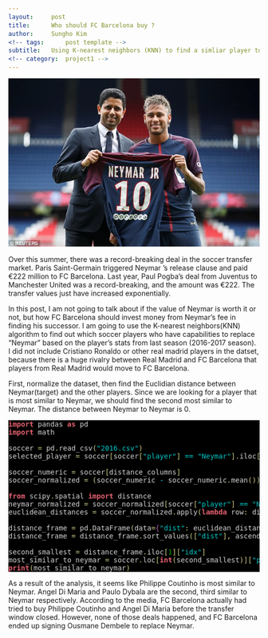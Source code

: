 ```yaml
---
layout:     post
title:      Who should FC Barcelona buy ?
author:     Sungho Kim
<!-- tags: 		post template -->
subtitle:  	Using K-nearest neighbors (KNN) to find a simliar player to Neymar
<!-- category:  project1 -->
---
```



![Description](/img/post/neymar.png)

Over this summer, there was a record-breaking deal in the soccer transfer market. Paris Saint-Germain triggered Neymar ’s release clause and paid €222 million to FC Barcelona. Last year, Paul Pogba’s deal from Juventus to Manchester United was a record-breaking, and the amount was €222. The transfer values just have increased exponentially.


In this post, I am not going to talk about if the value of Neymar is worth it or not, but how FC Barcelona should invest money from Neymar’s fee in finding his successor. I am going to use the K-nearest neighbors(KNN) algorithm to find out which soccer players who have capabilities to replace “Neymar” based on the player’s stats from last season (2016-2017 season). I did not include Cristiano Ronaldo or other real madrid players in the datset, because there is a huge rivalry between Real Madrid and FC Barcelona that players from Real Madrid would move to FC Barcelona.


First, normalize the dataset, then find the Euclidian distance between Neymar(target) and the other players. Since we are looking for a player that is most similar to Neymar, we should find the second most similar to Neymar. The distance between Neymar to Neymar is 0. 

<pre style='color:#d1d1d1;background:#000000;'><span style='color:#e66170; font-weight:bold; '>import</span> pandas <span style='color:#e66170; font-weight:bold; '>as</span> pd
<span style='color:#e66170; font-weight:bold; '>import</span> math

soccer <span style='color:#d2cd86; '>=</span> pd<span style='color:#d2cd86; '>.</span>read_csv<span style='color:#d2cd86; '>(</span><span style='color:#00c4c4; '>"2016.csv"</span><span style='color:#d2cd86; '>)</span>
selected_player <span style='color:#d2cd86; '>=</span> soccer<span style='color:#d2cd86; '>[</span>soccer<span style='color:#d2cd86; '>[</span><span style='color:#00c4c4; '>"player"</span><span style='color:#d2cd86; '>]</span> <span style='color:#00dddd; '>==</span> <span style='color:#00c4c4; '>"Neymar"</span><span style='color:#d2cd86; '>]</span><span style='color:#d2cd86; '>.</span>iloc<span style='color:#d2cd86; '>[</span><span style='color:#00a800; '>0</span><span style='color:#d2cd86; '>]</span>

soccer_numeric <span style='color:#d2cd86; '>=</span> soccer<span style='color:#d2cd86; '>[</span>distance_columns<span style='color:#d2cd86; '>]</span>
soccer_normalized <span style='color:#d2cd86; '>=</span> <span style='color:#d2cd86; '>(</span>soccer_numeric <span style='color:#00dddd; '>-</span> soccer_numeric<span style='color:#d2cd86; '>.</span>mean<span style='color:#d2cd86; '>(</span><span style='color:#d2cd86; '>)</span><span style='color:#d2cd86; '>)</span> <span style='color:#00dddd; '>/</span> soccer_numeric<span style='color:#d2cd86; '>.</span>std<span style='color:#d2cd86; '>(</span><span style='color:#d2cd86; '>)</span>

<span style='color:#e66170; font-weight:bold; '>from</span> scipy<span style='color:#d2cd86; '>.</span>spatial <span style='color:#e66170; font-weight:bold; '>import</span> distance
neymar_normalized <span style='color:#d2cd86; '>=</span> soccer_normalized<span style='color:#d2cd86; '>[</span>soccer<span style='color:#d2cd86; '>[</span><span style='color:#00c4c4; '>"player"</span><span style='color:#d2cd86; '>]</span> <span style='color:#00dddd; '>==</span> <span style='color:#00c4c4; '>"Neymar"</span><span style='color:#d2cd86; '>]</span>
euclidean_distances <span style='color:#d2cd86; '>=</span> soccer_normalized<span style='color:#d2cd86; '>.</span>apply<span style='color:#d2cd86; '>(</span><span style='color:#e66170; font-weight:bold; '>lambda</span> row<span style='color:#d2cd86; '>:</span> distance<span style='color:#d2cd86; '>.</span>euclidean<span style='color:#d2cd86; '>(</span>row<span style='color:#d2cd86; '>,</span> neymar_normalized<span style='color:#d2cd86; '>)</span><span style='color:#d2cd86; '>,</span> axis<span style='color:#d2cd86; '>=</span><span style='color:#00a800; '>1</span><span style='color:#d2cd86; '>)</span>

distance_frame <span style='color:#d2cd86; '>=</span> pd<span style='color:#d2cd86; '>.</span>DataFrame<span style='color:#d2cd86; '>(</span>data<span style='color:#d2cd86; '>=</span><span style='color:#b060b0; '>{</span><span style='color:#00c4c4; '>"dist"</span><span style='color:#d2cd86; '>:</span> euclidean_distances<span style='color:#d2cd86; '>,</span> <span style='color:#00c4c4; '>"idx"</span><span style='color:#d2cd86; '>:</span> euclidean_distances<span style='color:#d2cd86; '>.</span>index<span style='color:#b060b0; '>}</span><span style='color:#d2cd86; '>)</span>
distance_frame <span style='color:#d2cd86; '>=</span> distance_frame<span style='color:#d2cd86; '>.</span>sort_values<span style='color:#d2cd86; '>(</span><span style='color:#d2cd86; '>[</span><span style='color:#00c4c4; '>"dist"</span><span style='color:#d2cd86; '>]</span><span style='color:#d2cd86; '>,</span> ascending<span style='color:#d2cd86; '>=</span>True<span style='color:#d2cd86; '>)</span>

second_smallest <span style='color:#d2cd86; '>=</span> distance_frame<span style='color:#d2cd86; '>.</span>iloc<span style='color:#d2cd86; '>[</span><span style='color:#00a800; '>1</span><span style='color:#d2cd86; '>]</span><span style='color:#d2cd86; '>[</span><span style='color:#00c4c4; '>"idx"</span><span style='color:#d2cd86; '>]</span>
most_similar_to_neymar <span style='color:#d2cd86; '>=</span> soccer<span style='color:#d2cd86; '>.</span>loc<span style='color:#d2cd86; '>[</span><span style='color:#e66170; font-weight:bold; '>int</span><span style='color:#d2cd86; '>(</span>second_smallest<span style='color:#d2cd86; '>)</span><span style='color:#d2cd86; '>]</span><span style='color:#d2cd86; '>[</span><span style='color:#00c4c4; '>"player"</span><span style='color:#d2cd86; '>]</span>
<span style='color:#e66170; font-weight:bold; '>print</span><span style='color:#d2cd86; '>(</span>most_similar_to_neymar<span style='color:#d2cd86; '>)</span>
</pre>



As a result of the analysis, it seems like Philippe Coutinho is most similar to Neymar. Angel Di Maria and Paulo Dybala are the second, third similar to Neymar respectively. According to the media, FC Barcelona actually had tried to buy Philippe Coutinho and Angel Di Maria before the transfer window closed. However, none of those deals happened, and FC Barcelona ended up signing Ousmane Dembele to replace Neymar. 
